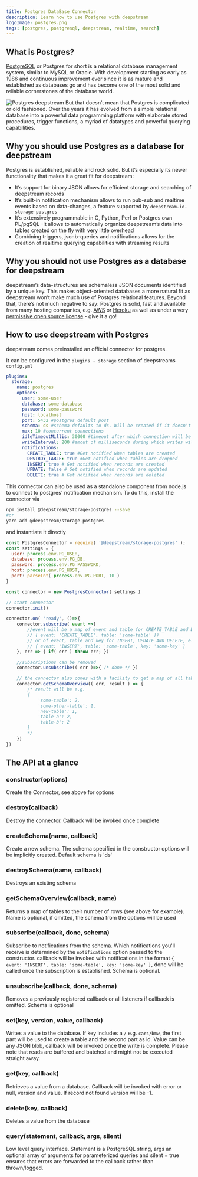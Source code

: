 ```yaml
---
title: Postgres DataBase Connector
description: Learn how to use Postgres with deepstream
logoImage: postgres.png
tags: [postgres, postgresql, deepstream, realtime, search]
---
```


## What is Postgres?
[PostgreSQL](https://www.postgresql.org/) or Postgres for short is a relational database management system, similar to MySQL or Oracle. With development starting as early as 1986 and continuous improvement ever since it is as mature and established as databases go and has become one of the most solid and reliable cornerstones of the database world.

![Postgres deepstream](postgres-deepstream.svg)
But that doesn’t mean that Postgres is complicated or old fashioned. Over the years it has evolved from a simple relational database into a powerful data programming platform with elaborate stored procedures, trigger functions, a myriad of datatypes and powerful querying capabilities.

## Why you should use Postgres as a database for deepstream
Postgres is established, reliable and rock solid. But it’s especially its newer functionality that makes it a great fit for deepstream:

- It’s support for binary JSON allows for efficient storage and searching of deepstream records
- It’s built-in notification mechanism allows to run pub-sub and realtime events based on data-changes, a feature supported by `deepstream.io-storage-postgres`
- It’s extensively programmable in C, Python, Perl or Postgres own PL/pgSQL
-It allows to automatically organize deepstream’s data into tables created on the fly with very little overhead
- Combining triggers, jsonb-queries and notifications allows for the creation of realtime querying capabilities with streaming results

## Why you should not use Postgres as a database for deepstream
deepstream’s data-structures are schemaless JSON documents identified by a unique key. This makes object-oriented databases a more natural fit as deepstream won’t make much use of Postgres relational features. Beyond that, there’s not much negative to say: Postgres is solid, fast and available from many hosting companies, e.g. [AWS](https://aws.amazon.com/rds/postgresql/) or [Heroku](https://www.heroku.com/postgres) as well as under a very [permissive open source license](https://www.postgresql.org/about/licence/) - give it a go!

## How to use deepstream with Postgres
deepstream comes preinstalled an official connector for postgres.


It can be configured in the `plugins - storage` section of deepstreams `config.yml`

```yaml
plugins:
  storage:
    name: postgres
    options:
      user: some-user
      database: some-database
      password: some-password
      host: localhost
      port: 5432 #postgres default post
      schema: ds #schema defaults to ds. Will be created if it doesn't exist
      max: 10 #concurrent connections
      idleTimeoutMillis: 30000 #timeout after which connection will be cut
      writeInterval: 200 #amout of milliseconds during which writes will be buffered
      notifications:
        CREATE_TABLE: true #Get notified when tables are created
        DESTROY_TABLE: true #Get notified when tables are dropped
        INSERT: true # Get notified when records are created
        UPDATE: false # Get notified when records are updated
        DELETE: true # Get notified when records are deleted
```

This connector can also be used as a standalone component from node.js to connect to postgres' notification mechanism. To do this, install the connector via

```bash
npm install @deepstream/storage-postgres --save
#or
yarn add @deepstream/storage-postgres
```

and instantiate it directly

```javascript
const PostgresConnector = require( '@deepstream/storage-postgres' );
const settings = {
  user: process.env.PG_USER,
  database: process.env.PG_DB,
  password: process.env.PG_PASSWORD,
  host: process.env.PG_HOST,
  port: parseInt( process.env.PG_PORT, 10 )
}

const connector = new PostgresConnector( settings )

// start connector
connector.init()

connector.on( 'ready', ()=>{
    connector.subscribe( event =>{
        //event will be a map of event and table for CREATE_TABLE and DESTROY_TABLE
        // { event: 'CREATE_TABLE', table: 'some-table' })
        // or of event, table and key for INSERT, UPDATE AND DELETE, e.g.
        // { event: 'INSERT', table: 'some-table', key: 'some-key' }
    }, err => { if( err ) throw err; })

    //subscriptions can be removed
    connector.unsubscribe(( err )=>{ /* done */ })

    // the connector also comes with a facility to get a map of all tables and the numbers of items within
    connector.getSchemaOverview(( err, result ) => {
        /* result will be e.g.
        {
            'some-table': 2,
            'some-other-table': 1,
            'new-table': 1,
            'table-a': 2,
            'table-b': 2
        }
        */
    })
})
```

## The API at a glance
### constructor(options)
Create the Connector, see above for options

### destroy(callback)
Destroy the connector. Callback will be invoked once complete

### createSchema(name, callback)
Create a new schema. The schema specified in the constructor options will be implicitly created. Default schema is 'ds'

### destroySchema(name, callback)
Destroys an existing schema

### getSchemaOverview(callback, name)
Returns a map of tables to their number of rows (see above for example). Name is optional, if omitted, the schema from the options will be used

### subscribe(callback, done, schema)
Subscribe to notifications from the schema. Which notifications you'll receive is determined by the `notifications` option passed to the constructor. callback will be invoked with notifications in the format `{ event: 'INSERT', table: 'some-table', key: 'some-key' }`, done will be called once the subscription is established. Schema is optional.

### unsubscribe(callback, done, schema)
Removes a previously registered callback or all listeners if callback is omitted. Schema is optional

### set(key, version, value, callback)
Writes a value to the database. If key includes a `/` e.g. `cars/bmw`, the first part will be used to create a table and the second part as id. Value can be any JSON blob, callback will be invoked once the write is complete. Please note that reads are buffered and batched and might not be executed straight away.

### get(key, callback)
Retrieves a value from a database. Callback will be invoked with error or null, version and value. If record not found version will be -1.

### delete(key, callback)
Deletes a value from the database

### query(statement, callback, args, silent)
Low level query interface.  Statement is a PostgreSQL string, args an optional array of arguments for parameterized queries and silent = true ensures that errors are forwarded to the callback rather than thrown/logged.
